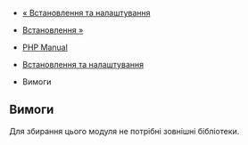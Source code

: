 - [« Встановлення та налаштування](apcu.setup.md)
- [Встановлення »](apcu.installation.md)

- [PHP Manual](index.md)
- [Встановлення та налаштування](apcu.setup.md)
- Вимоги

## Вимоги

Для збирання цього модуля не потрібні зовнішні бібліотеки.
